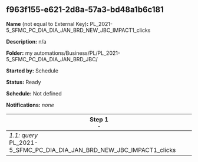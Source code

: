## f963f155-e621-2d8a-57a3-bd48a1b6c181

**Name** (not equal to External Key)**:** PL_2021-5_SFMC_PC_DIA_DIA_JAN_BRD_NEW_JBC_IMPACT1_clicks

**Description:** n/a

**Folder:** my automations/Business/PL/PL_2021-5_SFMC_PC_DIA_DIA_JAN_BRD_JBC/

**Started by:** Schedule

**Status:** Ready

**Schedule:** Not defined

**Notifications:** _none_


| Step 1<br>_<small>-</small>_ |
| --- |
| _1.1: query_<br>PL_2021-5_SFMC_PC_DIA_DIA_JAN_BRD_NEW_JBC_IMPACT1_clicks |
